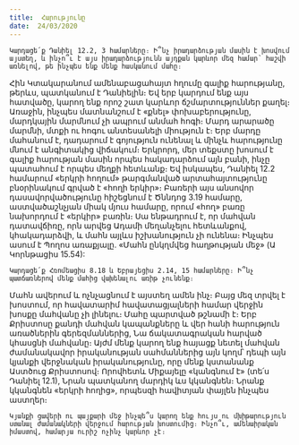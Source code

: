 ```yaml
---
title:  Հարությունը
date:  24/03/2020
---
```


`Կարդացե՛ք Դանիել 12.2, 3 համարները։ Ի՞նչ իրադարձության մասին է խոսվում այստեղ, և ինչո՞ւ է այս իրադարձությունն այդքան կարևոր մեզ համար՝ հաշվի առնելով, թե ինչպես ենք մենք հասկանում մահը։`

Հին Կտակարանում ամենաբացահայտ հղումը գալիք հարությանը, թերևս, պատկանում է Դանիելին։ Եվ երբ կարդում ենք այս հատվածը, կարող ենք որոշ շատ կարևոր ճշմարտություններ քաղել։ Առաջին, ինչպես մատնանշում է «քնել» փոխաբերությունը, մարդկային մարմնում չի ապրում անմահ հոգի։ Մարդ արարածը մարմնի, մտքի ու հոգու անտեսանելի միություն է։ Երբ մարդը մահանում է, դադարում է գոյություն ունենալ և մինչև հարությունը մնում է անգիտակից վիճակում։ Երկրորդ, մեր տեքստը խոսում է գալիք հարության մասին որպես հակադարձում այն բանի, ինչը պատահում է որպես մեղքի հետևանք։ Եվ իսկապես, Դանիել 12.2 համարում «երկրի հողում» թարգմանված արտահայտությունը բնօրինակում գրված է «հողի երկիր»։ Բառերի այս անսովոր դասավորվածությունը հիշեցնում է Ծննդոց 3.19 համարը, աստվածաշնչյան միակ մյուս համարը, որում «հող» բառը նախորդում է «երկիր» բառին։ Սա ենթադրում է, որ մահվան դատավճիռը, որն արվեց Ադամի մեղանչելու հետևանքով, կհակադարձվի, և մահն այլևս իշխանություն չի ունենա։ Ինչպես ասում է Պողոս առաքյալը. «Մահն ընկղմվեց հաղթության մեջ» (Ա Կորնթացիս 15.54):

`Կարդացե՛ք Հռոմեացիս 8.18 և Եբրայեցիս 2.14, 15 համարները։ Ի՞նչ պատճառներով մենք մահից վախենալու առիթ չունենք։`

Մահն ավերում և ոչնչացնում է այստեղ ամեն ինչ։ Բայց մեզ տրվել է խոստում, որ հավատարիմ հավատացյալների համար վերջին խոսքը մահվանը չի լինելու։ Մահը պարտված թշնամի է։ Երբ Քրիստոսը քանդի մահվան կապանքները և վեր հանի հարություն առածներին գերեզմաններից, Նա ճակատագրական հարված կհասցնի մահվանը։ Այժմ մենք կարող ենք հայացք նետել մահվան ժամանակավոր իրականության սահմաններից այն կողմ՝ դեպի այն կյանքի վերջնական իրականությունը, որը մենք կստանանք Աստծուց Քրիստոսով։ Որովհետև Միքայելը «կանգնում է» (տե՛ս Դանիել 12.1), Նրան պատկանող մարդիկ ևս կկանգնեն։ Նրանք կկանգնեն «երկրի հողից», որպեսզի հավիտյան փայլեն ինչպես աստղեր։

`Կյանքի ցավերի ու պայքարի մեջ ինչպե՞ս կարող ենք հույս ու մխիթարություն ստանալ ժամանակների վերջում հարության խոստումից։ Ինչո՞ւ, ամենաիրական իմաստով, համարյա ուրիշ ոչինչ կարևոր չէ։`